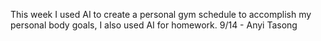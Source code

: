 This week I used AI to create a personal gym schedule to accomplish my personal body goals, I also used AI for homework. 9/14 - Anyi Tasong
